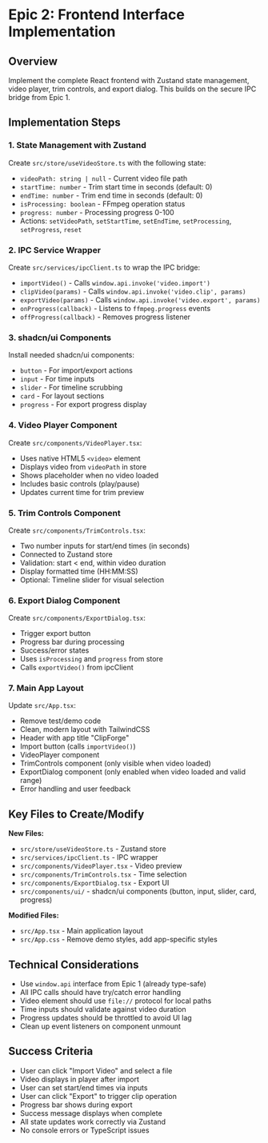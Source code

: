 # Epic 2: Frontend Interface Implementation

## Overview

Implement the complete React frontend with Zustand state management, video player, trim controls, and export dialog. This builds on the secure IPC bridge from Epic 1.

## Implementation Steps

### 1. State Management with Zustand

Create `src/store/useVideoStore.ts` with the following state:

- `videoPath: string | null` - Current video file path
- `startTime: number` - Trim start time in seconds (default: 0)
- `endTime: number` - Trim end time in seconds (default: 0)
- `isProcessing: boolean` - FFmpeg operation status
- `progress: number` - Processing progress 0-100
- Actions: `setVideoPath`, `setStartTime`, `setEndTime`, `setProcessing`, `setProgress`, `reset`

### 2. IPC Service Wrapper

Create `src/services/ipcClient.ts` to wrap the IPC bridge:

- `importVideo()` - Calls `window.api.invoke('video.import')`
- `clipVideo(params)` - Calls `window.api.invoke('video.clip', params)`
- `exportVideo(params)` - Calls `window.api.invoke('video.export', params)`
- `onProgress(callback)` - Listens to `ffmpeg.progress` events
- `offProgress(callback)` - Removes progress listener

### 3. shadcn/ui Components

Install needed shadcn/ui components:

- `button` - For import/export actions
- `input` - For time inputs
- `slider` - For timeline scrubbing
- `card` - For layout sections
- `progress` - For export progress display

### 4. Video Player Component

Create `src/components/VideoPlayer.tsx`:

- Uses native HTML5 `<video>` element
- Displays video from `videoPath` in store
- Shows placeholder when no video loaded
- Includes basic controls (play/pause)
- Updates current time for trim preview

### 5. Trim Controls Component

Create `src/components/TrimControls.tsx`:

- Two number inputs for start/end times (in seconds)
- Connected to Zustand store
- Validation: start < end, within video duration
- Display formatted time (HH:MM:SS)
- Optional: Timeline slider for visual selection

### 6. Export Dialog Component

Create `src/components/ExportDialog.tsx`:

- Trigger export button
- Progress bar during processing
- Success/error states
- Uses `isProcessing` and `progress` from store
- Calls `exportVideo()` from ipcClient

### 7. Main App Layout

Update `src/App.tsx`:

- Remove test/demo code
- Clean, modern layout with TailwindCSS
- Header with app title "ClipForge"
- Import button (calls `importVideo()`)
- VideoPlayer component
- TrimControls component (only visible when video loaded)
- ExportDialog component (only enabled when video loaded and valid range)
- Error handling and user feedback

## Key Files to Create/Modify

**New Files:**

- `src/store/useVideoStore.ts` - Zustand store
- `src/services/ipcClient.ts` - IPC wrapper
- `src/components/VideoPlayer.tsx` - Video preview
- `src/components/TrimControls.tsx` - Time selection
- `src/components/ExportDialog.tsx` - Export UI
- `src/components/ui/` - shadcn/ui components (button, input, slider, card, progress)

**Modified Files:**

- `src/App.tsx` - Main application layout
- `src/App.css` - Remove demo styles, add app-specific styles

## Technical Considerations

- Use `window.api` interface from Epic 1 (already type-safe)
- All IPC calls should have try/catch error handling
- Video element should use `file://` protocol for local paths
- Time inputs should validate against video duration
- Progress updates should be throttled to avoid UI lag
- Clean up event listeners on component unmount

## Success Criteria

- User can click "Import Video" and select a file
- Video displays in player after import
- User can set start/end times via inputs
- User can click "Export" to trigger clip operation
- Progress bar shows during export
- Success message displays when complete
- All state updates work correctly via Zustand
- No console errors or TypeScript issues

